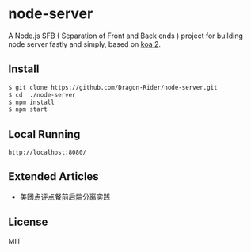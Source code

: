 # node-server
A Node.js SFB ( Separation of Front and Back ends ) project for building node server fastly and simply, based on [koa 2][2].   

## Install
```bash
$ git clone https://github.com/Dragon-Rider/node-server.git   
$ cd  ./node-server    
$ npm install  
$ npm start  
```

## Local Running
```
http://localhost:8080/   
```

## Extended Articles
- [美团点评点餐前后端分离实践][1] 

## License
MIT

[1]: https://zhuanlan.zhihu.com/p/28704974?group_id=884563171543744512
[2]: http://koajs.com/
